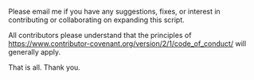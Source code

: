 Please email me if you have any suggestions, fixes, or interest in contributing or collaborating on expanding this script.

All contributors please understand that the principles of https://www.contributor-covenant.org/version/2/1/code_of_conduct/ will generally apply.

That is all.  Thank you.
